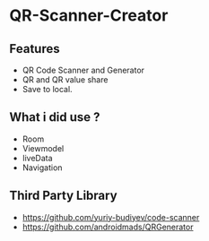 # QR-Scanner-Creator


##   Features

- QR Code Scanner and Generator
- QR and QR value share
- Save to local.

##   What i did use ?

- Room
- Viewmodel
- liveData
- Navigation

##   Third Party Library

- https://github.com/yuriy-budiyev/code-scanner
- https://github.com/androidmads/QRGenerator






